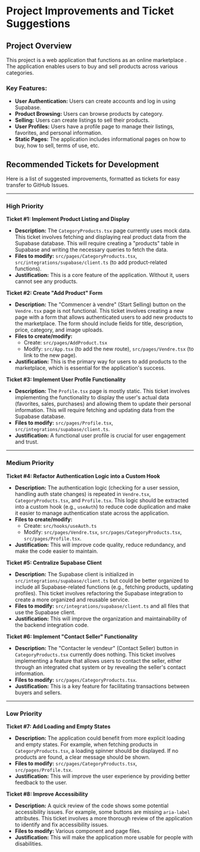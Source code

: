 # Project Improvements and Ticket Suggestions

## Project Overview

This project is a web application that functions as an online marketplace . The application enables users to buy and sell products across various categories.

### Key Features:

*   **User Authentication:** Users can create accounts and log in using Supabase.
*   **Product Browsing:** Users can browse products by category.
*   **Selling:** Users can create listings to sell their products.
*   **User Profiles:** Users have a profile page to manage their listings, favorites, and personal information.
*   **Static Pages:** The application includes informational pages on how to buy, how to sell, terms of use, etc.

## Recommended Tickets for Development

Here is a list of suggested improvements, formatted as tickets for easy transfer to GitHub Issues.

---

### High Priority

**Ticket #1: Implement Product Listing and Display**

*   **Description:** The `CategoryProducts.tsx` page currently uses mock data. This ticket involves fetching and displaying real product data from the Supabase database. This will require creating a "products" table in Supabase and writing the necessary queries to fetch the data.
*   **Files to modify:** `src/pages/CategoryProducts.tsx`, `src/integrations/supabase/client.ts` (to add product-related functions).
*   **Justification:** This is a core feature of the application. Without it, users cannot see any products.

**Ticket #2: Create "Add Product" Form**

*   **Description:** The "Commencer à vendre" (Start Selling) button on the `Vendre.tsx` page is not functional. This ticket involves creating a new page with a form that allows authenticated users to add new products to the marketplace. The form should include fields for title, description, price, category, and image uploads.
*   **Files to create/modify:** 
    *   Create: `src/pages/AddProduct.tsx`
    *   Modify: `src/App.tsx` (to add the new route), `src/pages/Vendre.tsx` (to link to the new page).
*   **Justification:** This is the primary way for users to add products to the marketplace, which is essential for the application's success.

**Ticket #3: Implement User Profile Functionality**

*   **Description:** The `Profile.tsx` page is mostly static. This ticket involves implementing the functionality to display the user's actual data (favorites, sales, purchases) and allowing them to update their personal information. This will require fetching and updating data from the Supabase database.
*   **Files to modify:** `src/pages/Profile.tsx`, `src/integrations/supabase/client.ts`.
*   **Justification:** A functional user profile is crucial for user engagement and trust.

---

### Medium Priority

**Ticket #4: Refactor Authentication Logic into a Custom Hook**

*   **Description:** The authentication logic (checking for a user session, handling auth state changes) is repeated in `Vendre.tsx`, `CategoryProducts.tsx`, and `Profile.tsx`. This logic should be extracted into a custom hook (e.g., `useAuth`) to reduce code duplication and make it easier to manage authentication state across the application.
*   **Files to create/modify:**
    *   Create: `src/hooks/useAuth.ts`
    *   Modify: `src/pages/Vendre.tsx`, `src/pages/CategoryProducts.tsx`, `src/pages/Profile.tsx`.
*   **Justification:** This will improve code quality, reduce redundancy, and make the code easier to maintain.

**Ticket #5: Centralize Supabase Client**

*   **Description:** The Supabase client is initialized in `src/integrations/supabase/client.ts` but could be better organized to include all Supabase-related functions (e.g., fetching products, updating profiles). This ticket involves refactoring the Supabase integration to create a more organized and reusable service.
*   **Files to modify:** `src/integrations/supabase/client.ts` and all files that use the Supabase client.
*   **Justification:** This will improve the organization and maintainability of the backend integration code.

**Ticket #6: Implement "Contact Seller" Functionality**

*   **Description:** The "Contacter le vendeur" (Contact Seller) button in `CategoryProducts.tsx` currently does nothing. This ticket involves implementing a feature that allows users to contact the seller, either through an integrated chat system or by revealing the seller's contact information.
*   **Files to modify:** `src/pages/CategoryProducts.tsx`.
*   **Justification:** This is a key feature for facilitating transactions between buyers and sellers.

---

### Low Priority

**Ticket #7: Add Loading and Empty States**

*   **Description:** The application could benefit from more explicit loading and empty states. For example, when fetching products in `CategoryProducts.tsx`, a loading spinner should be displayed. If no products are found, a clear message should be shown.
*   **Files to modify:** `src/pages/CategoryProducts.tsx`, `src/pages/Profile.tsx`.
*   **Justification:** This will improve the user experience by providing better feedback to the user.

**Ticket #8: Improve Accessibility**

*   **Description:** A quick review of the code shows some potential accessibility issues. For example, some buttons are missing `aria-label` attributes. This ticket involves a more thorough review of the application to identify and fix accessibility issues.
*   **Files to modify:** Various component and page files.
*   **Justification:** This will make the application more usable for people with disabilities.
